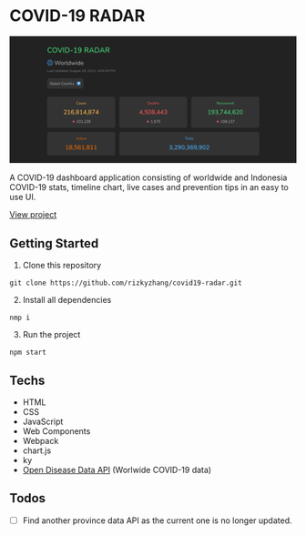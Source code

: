 # COVID-19 RADAR

![COVID-19 RADAR](public/covid19-radar.png)

A COVID-19 dashboard application consisting of worldwide and Indonesia COVID-19 stats, timeline chart, live cases and prevention tips in an easy to use UI.

[View project](https://covid19radar.netlify.app)

## Getting Started
1. Clone this repository  
```
git clone https://github.com/rizkyzhang/covid19-radar.git
```
2. Install all dependencies
```
nmp i
```
3. Run the project
```
npm start
```

## Techs
- HTML
- CSS
- JavaScript
- Web Components
- Webpack
- chart.js
- ky
- [Open Disease Data API](https://disease.sh/) (Worlwide COVID-19 data)

## Todos
- [ ] Find another province data API as the current one is no longer updated.
